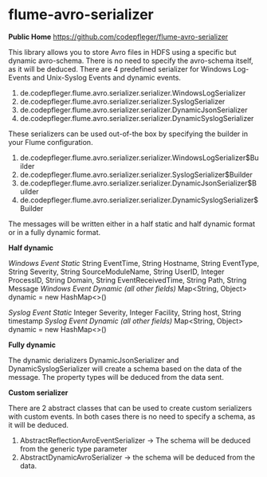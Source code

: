 # flume-avro-serializer

**Public Home**
https://github.com/codepfleger/flume-avro-serializer

This library allows you to store Avro files in HDFS using a specific but dynamic avro-schema.
There is no need to specify the avro-schema itself, as it will be deduced.
There are 4 predefined serializer for Windows Log-Events and Unix-Syslog Events and dynamic events.

1. de.codepfleger.flume.avro.serializer.serializer.WindowsLogSerializer
2. de.codepfleger.flume.avro.serializer.serializer.SyslogSerializer
3. de.codepfleger.flume.avro.serializer.serializer.DynamicJsonSerializer
4. de.codepfleger.flume.avro.serializer.serializer.DynamicSyslogSerializer

These serializers can be used out-of-the box by specifying the builder in your Flume configuration.

1. de.codepfleger.flume.avro.serializer.serializer.WindowsLogSerializer$Builder
2. de.codepfleger.flume.avro.serializer.serializer.SyslogSerializer$Builder
3. de.codepfleger.flume.avro.serializer.serializer.DynamicJsonSerializer$Builder
4. de.codepfleger.flume.avro.serializer.serializer.DynamicSyslogSerializer$Builder

The messages will be written either in a half static and half dynamic format or in a fully dynamic format.

**Half dynamic**

_Windows Event Static_
String EventTime, String Hostname, String EventType, String Severity, String SourceModuleName, String UserID, Integer ProcessID, String Domain, String EventReceivedTime, String Path, String Message
_Windows Event Dynamic (all other fields)_
Map<String, Object> dynamic = new HashMap<>()

_Syslog Event Static_
Integer Severity, Integer Facility, String host, String timestamp
_Syslog Event Dynamic (all other fields)_
Map<String, Object> dynamic = new HashMap<>()

**Fully dynamic**

The dynamic derializers DynamicJsonSerializer and DynamicSyslogSerializer will create a schema based on the data of the message.
The property types will be deduced from the data sent.

**Custom serializer**

There are 2 abstract classes that can be used to create custom serializers with custom events.
In both cases there is no need to specify a schema, as it will be deduced.

1. AbstractReflectionAvroEventSerializer<T> -> The schema will be deduced from the generic type parameter
2. AbstractDynamicAvroSerializer -> the schema will be deduced from the data.